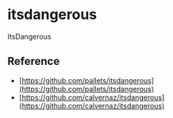 # itsdangerous

ItsDangerous

## Reference

- [https://github.com/pallets/itsdangerous](https://github.com/pallets/itsdangerous)
- [https://github.com/calvernaz/itsdangerous](https://github.com/calvernaz/itsdangerous)
